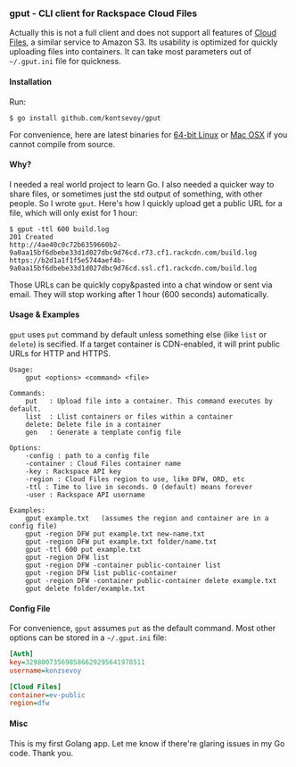 ### gput - CLI client for Rackspace Cloud Files

Actually this is not a full client and does not support all features of [Cloud Files](http://www.rackspace.com/cloud/files), a similar service to Amazon S3. Its usability is optimized for quickly uploading files into containers. It can take most parameters out of `~/.gput.ini` file for quickness.

#### Installation

Run: 
```
$ go install github.com/kontsevoy/gput
```

For convenience, here are latest binaries for [64-bit Linux](http://i.kontsevoy/gput/gput-linux-x86_64) or [Mac OSX](http://i.kontsevoy/gput/gput-darwin) if you cannot compile from source.

#### Why?

I needed a real world project to learn Go. I also needed a quicker way to share files, or sometimes just the std output of something, with other people. So I wrote `gput`. Here's how I quickly upload get a public URL for a file, which will only exist for 1 hour:

```
$ gput -ttl 600 build.log 
201 Created
http://4ae40c0c72b6359660b2-9a0aa15bf6dbebe33d1d027dbc9d76cd.r73.cf1.rackcdn.com/build.log
https://b2d1a1f1f5e5744aef4b-9a0aa15bf6dbebe33d1d027dbc9d76cd.ssl.cf1.rackcdn.com/build.log
```
Those URLs can be quickly copy&pasted into a chat window or sent via email. They will stop working after 1 hour (600 seconds) automatically.

#### Usage & Examples

`gput` uses `put` command by default unless something else (like `list` or `delete`) is secified. If a 
target container is CDN-enabled, it will print public URLs for HTTP and HTTPS.

```
Usage:
	gput <options> <command> <file>

Commands:
	put   :	Upload file into a container. This command executes by default.
	list  :	Llist containers or files within a container
	delete:	Delete file in a container
	gen   :	Generate a template config file

Options:
	-config : path to a config file
	-container : Cloud Files container name
	-key : Rackspace API key
	-region : Cloud Files region to use, like DFW, ORD, etc
	-ttl : Time to live in seconds. 0 (default) means forever
	-user : Rackspace API username

Examples:
	gput example.txt   (assumes the region and container are in a config file)
	gput -region DFW put example.txt new-name.txt
	gput -region DFW put example.txt folder/name.txt
	gput -ttl 600 put example.txt
	gput -region DFW list
	gput -region DFW -container public-container list
	gput -region DFW list public-container
	gput -region DFW -container public-container delete example.txt
	gput delete folder/example.txt
```

#### Config File

For convenience, `gput` assumes `put` as the default command. Most other options can be stored in a `~/.gput.ini` file:
```ini
[Auth]
key=329800735698586629295641978511
username=konzsevoy

[Cloud Files]
container=ev-public
region=dfw
```

#### Misc

This is my first Golang app. Let me know if there're glaring issues in my Go code. Thank you.
